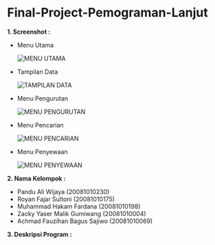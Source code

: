 # Final-Project-Pemograman-Lanjut

**1. Screenshot :**

   - Menu Utama
   
     ![MENU UTAMA](https://user-images.githubusercontent.com/90256790/147396531-c42050cd-4577-4ac1-aeaf-f2c4d67dd7cc.png)
     
   - Tampilan Data

     ![TAMPILAN DATA](https://user-images.githubusercontent.com/90256790/147396404-d2764249-346c-4226-a1bc-f0bf7409a308.png)

   - Menu Pengurutan

     ![MENU PENGURUTAN](https://user-images.githubusercontent.com/90256790/147396508-8705d09b-f15b-49aa-bef5-20fbac74ed80.png)
   
   - Menu Pencarian
   
     ![MENU PENCARIAN](https://user-images.githubusercontent.com/90256790/147396555-18950f11-3892-4030-a68b-6c381c1763d4.png)

   - Menu Penyewaan

     ![MENU PENYEWAAN](https://user-images.githubusercontent.com/90256790/147396649-0cf10d8a-c497-4179-aa95-9a7bc9913c98.png)
     
**2. Nama Kelompok :**

   - Pandu Ali Wijaya (20081010230)
   - Royan Fajar Sultoni (20081010175)
   - Muhammad Hakam Fardana (20081010198)
   - Zacky Yaser Malik Gumiwang (20081010004)
   - Achmad Fauzihan Bagus Sajiwo (20081010069)

**3. Deskripsi Program :**

